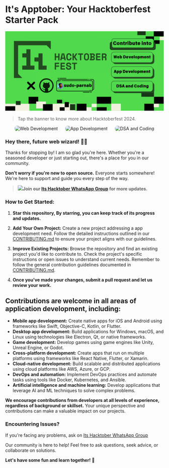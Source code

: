 # **It's Apptober: Your Hacktoberfest Starter Pack**

<a href="https://hacktoberfest.com/" ><img src="Its-hacktober Banner.png" ></a>

> Tap the banner to know more about Hacktoberfest 2024.

<div align="center">
   <a href="https://github.com/sudo-parnab/Its-webtober" style="text-decoration: none; margin-right: 20px;">
    <img src="https://img.shields.io/badge/Web%20Development-%2350D94C?style=for-the-badge&logo=web&logoColor=white" alt="Web Development" style="border-radius: 7px;">
  </a>
  <a href="https://github.com/sudo-parnab/Its-apptober" style="text-decoration: none; margin-right: 20px;">
    <img src="https://img.shields.io/badge/App%20Development-%2350D94C?style=for-the-badge&logo=app&logoColor=white" alt="App Development" style="border-radius: 7px;">
  </a>
  <a href="https://github.com/sudo-parnab/Its-algober" style="text-decoration: none;">
    <img src="https://img.shields.io/badge/DSA%20and%20Coding-%2350D94C?style=for-the-badge&logo=code&logoColor=white" alt="DSA and Coding" style="border-radius: 7px;">
  </a>
</div>

### Hey there, future web wizard! 🧙‍♂️

Thanks for stopping by! I am so glad you're here. Whether you're a seasoned developer or just starting out, there's a place for you in our community.

**Don't worry if you're new to open source.** Everyone starts somewhere! We're here to support and guide you every step of the way. 

>  <a href="https://chat.whatsapp.com/HfqDn52yy6l8T2d6fL0hKU" ></a><img src="https://logos-world.net/wp-content/uploads/2020/05/Logo-WhatsApp.png" width="22px" >**Join our [Its Hacktober WhatsApp Group](https://chat.whatsapp.com/HfqDn52yy6l8T2d6fL0hKU) for more updates.**</a>

### **How to Get Started:**

1. **Star this repository, By starring, you can keep track of its progress and updates.**
   
2. **Add Your Own Project:** Create a new project addressing a app development need. Follow the detailed instructions outlined in our [CONTRIBUTING.md](CONTRIBUTING.md) to ensure your project aligns with our guidelines.

3. **Improve Existing Projects:**  Browse the repository and find an existing project you'd like to contribute to. Check the project's specific instructions or open issues to understand current needs. Remember to follow the general contribution guidelines documented in [CONTRIBUTING.md](CONTRIBUTING.md).

4. **Once you've made your changes, submit a pull request and let us review your work.**

## **Contributions are welcome in all areas of application development, including:**

* **Mobile app development:** Create native apps for iOS and Android using frameworks like Swift, Objective-C, Kotlin, or Flutter.
* **Desktop app development:** Build applications for Windows, macOS, and Linux using technologies like Electron, Qt, or native frameworks.
* **Game development:** Develop games using game engines like Unity, Unreal Engine, or Godot.
* **Cross-platform development:** Create apps that run on multiple platforms using frameworks like React Native, Flutter, or Xamarin.
* **Cloud-native development:** Build scalable and distributed applications using cloud platforms like AWS, Azure, or GCP.
* **DevOps and automation:** Implement DevOps practices and automate tasks using tools like Docker, Kubernetes, and Ansible.
* **Artificial intelligence and machine learning:** Develop applications that leverage AI and ML techniques to solve complex problems.

**We encourage contributions from developers at all levels of experience, regardless of background or skillset.** Your unique perspective and contributions can make a valuable impact on our projects.

### **Encountering Issues?**

If you're facing any problems, ask on [Its Hacktober WhatsApp Group](https://chat.whatsapp.com/HfqDn52yy6l8T2d6fL0hKU)

Our community is here to help! Feel free to ask questions, seek advice, or collaborate on solutions.

**Let's have some fun and learn together!** 🎉
